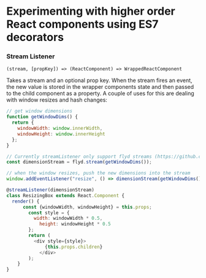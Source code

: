 # Experimenting with higher order React components using ES7 decorators


### Stream Listener 
`(stream, [propKey]) => (ReactComponent) => WrappedReactComponent`

Takes a stream and an optional prop key. When the stream fires an event, the new value is stored in the wrapper components state and then passed to the child component as a property. A couple of uses for this are dealing with window resizes and hash changes:

```javascript
// get window dimensions
function getWindowDims() {
  return {
    windowWidth: window.innerWidth,
    windowHeight: window.innerHeight
  };
}

// Currently streamListener only support flyd streams (https://github.com/paldepind/flyd)
const dimensionStream = flyd.stream(getWindowDims());

// when the window resizes, push the new dimensions into the stream
window.addEventListener("resize", () => dimensionStream(getWindowDims()));

@streamListener(dimensionStream)
class ResizingBox extends React.Component {
  render() {
      const {windowWidth, windowHeight} = this.props;
        const style = {
          width: windowWidth * 0.5, 
            height: windowHeight * 0.5
        };
        return (
          <div style={style}>
              {this.props.children}
            </div>
        );
    }
}

```
